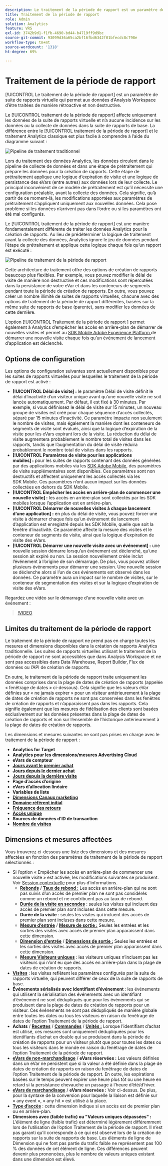 ```yaml
---
description: Le traitement de la période de rapport est un paramètre des suites de rapports virtuelles qui permet aux données d’être traitées de façon rétroactive et non destructrice.
title: Traitement de la période de rapport
role: Admin
solution: Analytics
feature: VRS
exl-id: 3742b9d1-f1fb-4690-bd44-b4719ff9d9bc
source-git-commit: 93099d36a65ca2bf16fbd6342f01bfecdc8c798e
workflow-type: tm+mt
source-wordcount: '1318'
ht-degree: 69%

---
```


# Traitement de la période de rapport

[!UICONTROL Le traitement de la période de rapport] est un paramètre de suite de rapports virtuelle qui permet aux données d’Analysis Workspace d’être traitées de manière rétroactive et non destructive.

Le [!UICONTROL traitement de la période de rapport] affecte uniquement les données de la suite de rapports virtuelle et n’a aucune incidence sur les données ou la collecte de données dans la suite de rapports de base. La différence entre le [!UICONTROL traitement de la période de rapport] et le traitement Analytics classique est plus facile à comprendre à l’aide du diagramme suivant :

![Pipeline de traitement traditionnel](assets/google1.jpg)

Lors du traitement des données Analytics, les données circulent dans le pipeline de collecte de données et dans une étape de prétraitement qui prépare les données pour la création de rapports. Cette étape de prétraitement applique une logique d’expiration de visite et une logique de persistance des eVars (entre autres) aux données lors de leur collecte. Le principal inconvénient de ce modèle de prétraitement est qu’il nécessite une configuration préalable, avant la collecte des données. Cela signifie, qu’à partir de ce moment-là, les modifications apportées aux paramètres de prétraitement s’appliquent uniquement aux nouvelles données. Cela pose problème si les données n’arrivent pas dans l’ordre ou si les paramètres ont été mal configurés.

Le [!UICONTROL traitement de la période de rapport] est une manière fondamentalement différente de traiter les données Analytics pour la création de rapports. Au lieu de prédéterminer la logique de traitement avant la collecte des données, Analytics ignore le jeu de données pendant l’étape de prétraitement et applique cette logique chaque fois qu’un rapport est exécuté :

![Pipeline de traitement de la période de rapport](assets/google2.jpg)

Cette architecture de traitement offre des options de création de rapports beaucoup plus flexibles. Par exemple, vous pouvez modifier le délai de visite de manière non destructive et ces modifications sont répercutées dans la persistance de votre eVar et dans les conteneurs de segments pendant toute la période de création de rapports. En outre, vous pouvez créer un nombre illimité de suites de rapports virtuelles, chacune avec des options de traitement de la période de rapport différentes, basées sur la même suite de rapports de base (parente), sans modifier les données de cette dernière.

L’option [!UICONTROL  Traitement de la période de rapport ] permet également à Analytics d’empêcher les accès en arrière-plan de démarrer de nouvelles visites et permet au [ SDK Mobile Adobe Experience Platform ](https://experienceleague.adobe.com/docs/mobile.html?lang=fr) de démarrer une nouvelle visite chaque fois qu’un événement de lancement d’application est déclenché.

## Options de configuration

Les options de configuration suivantes sont actuellement disponibles pour les suites de rapports virtuelles pour lesquelles le traitement de la période de rapport est activé :

* **[!UICONTROL Délai de visite] :** le paramètre Délai de visite définit le délai d’inactivité d’un visiteur unique avant qu’une nouvelle visite ne soit lancée automatiquement. Par défaut, il est fixé à 30 minutes. Par exemple, si vous définissez le délai de visite sur 15 minutes, un nouveau groupe de visites est créé pour chaque séquence d’accès collectés, séparé par 15 minutes d’inactivité. Ce paramètre impacte non seulement le nombre de visites, mais également la manière dont les conteneurs de segments de visite sont évalués, ainsi que la logique d’expiration de la visite pour les eVars expirant lors de la visite. La réduction du délai de visite augmentera probablement le nombre total de visites dans les rapports, tandis que l’augmentation du délai de visite réduira probablement le nombre total de visites dans les rapports.
* **[!UICONTROL Paramètres de visite pour les applications mobiles] :** pour les suites de rapports contenant des données générées par des applications mobiles via les [SDK Adobe Mobile](https://experienceleague.adobe.com/docs/mobile.html?lang=fr), des paramètres de visite supplémentaires sont disponibles. Ces paramètres sont non destructifs et affectent uniquement les accès collectés via les SDK Mobile. Ces paramètres n’ont aucun impact sur les données collectées en dehors du SDK Mobile.
* **[!UICONTROL Empêcher les accès en arrière-plan de commencer une nouvelle visite] :** les accès en arrière-plan sont collectés par les SDK mobiles lorsque l’application est en arrière-plan.
* **[!UICONTROL Démarrer de nouvelles visites à chaque lancement d’une application] :** en plus du délai de visite, vous pouvez forcer une visite à démarrer chaque fois qu’un événement de lancement d’application est enregistré depuis les SDK Mobile, quelle que soit la fenêtre d’inactivité. Ce paramètre affecte la mesure des visites et le conteneur de segments de visite, ainsi que la logique d’expiration de visite des eVars.
* **[!UICONTROL Démarrer une nouvelle visite avec un événement] :** une nouvelle session démarre lorsqu’un événement est déclenché, qu’une session ait expiré ou non. La session nouvellement créée inclut l’événement à l’origine de son démarrage. De plus, vous pouvez utiliser plusieurs événements pour démarrer une session. Une nouvelle session se déclenche alors si l’un de ces événements est observé dans les données. Ce paramètre aura un impact sur le nombre de visites, sur le conteneur de segmentation des visites et sur la logique d’expiration de visite des eVars.

Regardez une vidéo sur le démarrage dʼune nouvelle visite avec un événement :

>[!VIDEO](https://video.tv.adobe.com/v/23129/?quality=12)

## Limites du traitement de la période de rapport

Le traitement de la période de rapport ne prend pas en charge toutes les mesures et dimensions disponibles dans la création de rapports Analytics traditionnelle. Les suites de rapports virtuelles utilisant le traitement de la période de rapport ne sont accessibles que dans Analysis Workspace et ne sont pas accessibles dans Data Warehouse, Report Builder, Flux de données ou l’API de création de rapports.

En outre, le traitement de la période de rapport traite uniquement les données comprises dans la plage de dates de création de rapports (appelée « fenêtrage de dates » ci-dessous). Cela signifie que les valeurs eVar définies sur « ne jamais expirer » pour un visiteur antérieurement à la plage de dates de création de rapports ne sont pas conservées dans les fenêtres de création de rapports et n’apparaissent pas dans les rapports. Cela signifie également que les mesures de fidélisation des clients sont basées exclusivement sur les données présentes dans la plage de dates de création de rapports et non sur l’ensemble de l’historique antérieurement à la plage de dates de création de rapports.

Les dimensions et mesures suivantes ne sont pas prises en charge avec le traitement de la période de rapport :

* **Analytics for Target**
* **Analytics pour les dimensions/mesures Advertising Cloud**
* **eVars de compteur**
* [**Jours avant le premier achat**](/help/components/dimensions/days-before-first-purchase.md)
* [**Jours depuis le dernier achat**](/help/components/dimensions/days-since-last-purchase.md)
* [**Jours depuis la dernière visite**](/help/components/dimensions/days-since-last-visit.md)
* **Page d’accès d’origine**
* **eVars d’allocation linéaire**
* **Variables de liste**
* [**Dimensions Canaux marketing**](/help/components/dimensions/marketing-channel.md)
* [**Domaine référent initial**](/help/components/dimensions/original-referring-domain.md)
* [**Fréquence des retours**](/help/components/dimensions/return-frequency.md)
* [**Accès unique**](/help/components/metrics/single-access.md)
* **Sources de données d’ID de transaction**
* [**Nombre de visites**](/help/components/dimensions/visit-number.md)

## Dimensions et mesures affectées

Vous trouverez ci-dessous une liste des dimensions et des mesures affectées en fonction des paramètres de traitement de la période de rapport sélectionnés :

* Si l’option « Empêcher les accès en arrière-plan de commencer une nouvelle visite » est activée, les modifications suivantes se produisent. Voir [Session contextuelle](vrs-mobile-visit-processing.md) pour plus d’informations.
   * [**Rebonds**](/help/components/metrics/bounces.md) / [**Taux de rebond :**](/help/components/metrics/bounce-rate.md) Les accès en arrière-plan qui ne sont pas suivis d’un accès de premier plan ne sont pas considérés comme un rebond et ne contribuent pas au taux de rebond.
   * [**Durée de la visite en secondes**](/help/components/metrics/time-spent-per-visit.md) : seules les visites qui incluent des accès de premier plan sont incluses dans cette mesure.
   * **Durée de la visite** : seules les visites qui incluent des accès de premier plan sont incluses dans cette mesure.
   * [**Mesure d’entrée**](/help/components/metrics/entries.md) / [**Mesure de sortie :**](/help/components/metrics/exits.md) Seules les entrées et les sorties des visites avec accès de premier plan apparaissent dans cette dimension.
   * [**Dimension d’entrée**](/help/components/dimensions/entry-dimensions.md) / [**Dimensions de sortie :**](/help/components/dimensions/exit-dimensions.md) Seules les entrées et les sorties des visites avec accès de premier plan apparaissent dans cette dimension.
   * [**Mesure Visiteurs uniques**](/help/components/metrics/unique-visitors.md) : les visiteurs uniques n’incluent pas les visiteurs qui n’ont eu que des accès en arrière-plan dans la plage de dates de création de rapports.
* [**Visites**](/help/components/metrics/visits.md) : les visites reflètent les paramètres configurés par la suite de rapports virtuelle, qui peuvent différer de ceux de la suite de rapports de base.
* **Événements sérialisés avec identifiant d’événement** : les événements qui utilisent la sérialisation des événements avec un identifiant d’événement ne sont dédupliqués que pour les événements qui se produisent dans la plage de dates de création de rapports pour un visiteur. Ces événements ne sont pas dédupliqués de manière globale entre toutes les dates ou tous les visiteurs en raison du fenêtrage de dates de l’option Traitement de la période de rapport.
* **Achats** / [**Recettes**](/help/components/metrics/revenue.md) / [**Commandes**](/help/components/metrics/orders.md) / [**Unités :**](/help/components/metrics/units.md) Lorsque l’identifiant d’achat est utilisé, ces mesures sont uniquement dédupliquées pour les identifiants d’achat en double qui se produisent dans la période de création de rapports pour un visiteur plutôt que pour toutes les dates ou tous les visiteurs dans le monde en raison du fenêtrage de dates de l’option Traitement de la période de rapport.
* [**eVars de non-marchandisage**](/help/components/dimensions/evar.md) / **eVars réservées :** Les valeurs définies dans un eVar ne persistent que si la valeur a été définie dans la plage de dates de création de rapports en raison du fenêtrage de dates de l’option Traitement de la période de rapport. En outre, les expirations basées sur le temps peuvent expirer une heure plus tôt ou une heure en retard si la persistance chevauche un passage à l’heure d’été/d’hiver.
* [**eVars de marchandisage**](/help/components/dimensions/evar-merchandising.md) / **eVars réservées :** Voir ci-dessus. De plus, pour la syntaxe de la conversion pour laquelle la liaison est définie sur « any event », « any hit » est utilisé à la place.
* [**Type d’accès**](/help/components/dimensions/hit-type.md) : cette dimension indique si un accès est de premier plan ou en arrière-plan.
* **Dimensions avec (faible trafic) ou &quot;Valeurs uniques dépassées&quot; :** L’élément de ligne (faible trafic) est déterminé légèrement différemment lors de l’utilisation de l’option Traitement de la période de rapport. Il n’est pas garanti qu’il corresponde à ce qui est observé lors de la création de rapports sur la suite de rapports de base. Les éléments de ligne de Dimension qui ne font pas partie du trafic faible ne représentent pas 100 % des données de cet élément de ligne. Ces différences peuvent devenir plus prononcées, plus le nombre de valeurs uniques existant dans une dimension est élevé.
